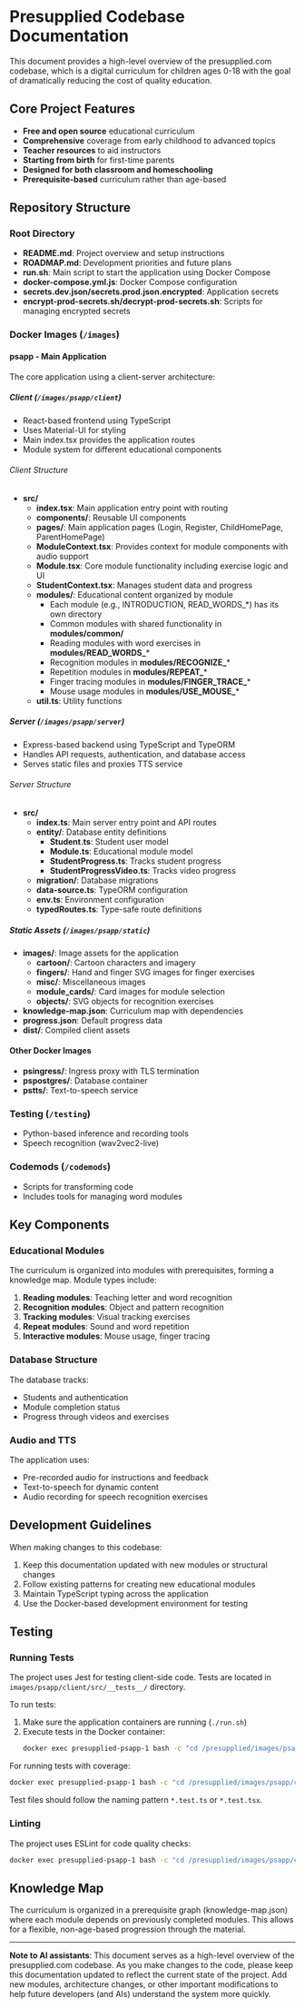 # Presupplied Codebase Documentation

This document provides a high-level overview of the presupplied.com codebase, which is a digital curriculum for children ages 0-18 with the goal of dramatically reducing the cost of quality education.

## Core Project Features

- **Free and open source** educational curriculum
- **Comprehensive** coverage from early childhood to advanced topics
- **Teacher resources** to aid instructors
- **Starting from birth** for first-time parents
- **Designed for both classroom and homeschooling**
- **Prerequisite-based** curriculum rather than age-based

## Repository Structure

### Root Directory

- **README.md**: Project overview and setup instructions
- **ROADMAP.md**: Development priorities and future plans
- **run.sh**: Main script to start the application using Docker Compose
- **docker-compose.yml.js**: Docker Compose configuration
- **secrets.dev.json/secrets.prod.json.encrypted**: Application secrets
- **encrypt-prod-secrets.sh/decrypt-prod-secrets.sh**: Scripts for managing encrypted secrets

### Docker Images (`/images`)

#### psapp - Main Application

The core application using a client-server architecture:

##### Client (`/images/psapp/client`)
- React-based frontend using TypeScript
- Uses Material-UI for styling
- Main index.tsx provides the application routes
- Module system for different educational components

###### Client Structure
- **src/**
  - **index.tsx**: Main application entry point with routing
  - **components/**: Reusable UI components
  - **pages/**: Main application pages (Login, Register, ChildHomePage, ParentHomePage)
  - **ModuleContext.tsx**: Provides context for module components with audio support
  - **Module.tsx**: Core module functionality including exercise logic and UI
  - **StudentContext.tsx**: Manages student data and progress
  - **modules/**: Educational content organized by module
    - Each module (e.g., INTRODUCTION, READ_WORDS_*) has its own directory
    - Common modules with shared functionality in **modules/common/**
    - Reading modules with word exercises in **modules/READ_WORDS_***
    - Recognition modules in **modules/RECOGNIZE_***
    - Repetition modules in **modules/REPEAT_***
    - Finger tracing modules in **modules/FINGER_TRACE_***
    - Mouse usage modules in **modules/USE_MOUSE_***
  - **util.ts**: Utility functions

##### Server (`/images/psapp/server`)
- Express-based backend using TypeScript and TypeORM
- Handles API requests, authentication, and database access
- Serves static files and proxies TTS service

###### Server Structure
- **src/**
  - **index.ts**: Main server entry point and API routes
  - **entity/**: Database entity definitions
    - **Student.ts**: Student user model
    - **Module.ts**: Educational module model
    - **StudentProgress.ts**: Tracks student progress
    - **StudentProgressVideo.ts**: Tracks video progress
  - **migration/**: Database migrations
  - **data-source.ts**: TypeORM configuration
  - **env.ts**: Environment configuration
  - **typedRoutes.ts**: Type-safe route definitions

##### Static Assets (`/images/psapp/static`)
- **images/**: Image assets for the application
  - **cartoon/**: Cartoon characters and imagery
  - **fingers/**: Hand and finger SVG images for finger exercises
  - **misc/**: Miscellaneous images
  - **module_cards/**: Card images for module selection
  - **objects/**: SVG objects for recognition exercises
- **knowledge-map.json**: Curriculum map with dependencies
- **progress.json**: Default progress data
- **dist/**: Compiled client assets

#### Other Docker Images
- **psingress/**: Ingress proxy with TLS termination
- **pspostgres/**: Database container
- **pstts/**: Text-to-speech service

### Testing (`/testing`)

- Python-based inference and recording tools
- Speech recognition (wav2vec2-live)

### Codemods (`/codemods`)

- Scripts for transforming code
- Includes tools for managing word modules

## Key Components

### Educational Modules

The curriculum is organized into modules with prerequisites, forming a knowledge map. Module types include:

1. **Reading modules**: Teaching letter and word recognition
2. **Recognition modules**: Object and pattern recognition
3. **Tracking modules**: Visual tracking exercises
4. **Repeat modules**: Sound and word repetition
5. **Interactive modules**: Mouse usage, finger tracing

### Database Structure

The database tracks:
- Students and authentication
- Module completion status
- Progress through videos and exercises

### Audio and TTS

The application uses:
- Pre-recorded audio for instructions and feedback
- Text-to-speech for dynamic content
- Audio recording for speech recognition exercises

## Development Guidelines

When making changes to this codebase:

1. Keep this documentation updated with new modules or structural changes
2. Follow existing patterns for creating new educational modules
3. Maintain TypeScript typing across the application
4. Use the Docker-based development environment for testing

## Testing

### Running Tests
The project uses Jest for testing client-side code. Tests are located in `images/psapp/client/src/__tests__/` directory.

To run tests:
1. Make sure the application containers are running (`./run.sh`)
2. Execute tests in the Docker container:
   ```bash
   docker exec presupplied-psapp-1 bash -c "cd /presupplied/images/psapp/client && npm test"
   ```

For running tests with coverage:
```bash
docker exec presupplied-psapp-1 bash -c "cd /presupplied/images/psapp/client && npm test -- --coverage"
```

Test files should follow the naming pattern `*.test.ts` or `*.test.tsx`.

### Linting
The project uses ESLint for code quality checks:
```bash
docker exec presupplied-psapp-1 bash -c "cd /presupplied/images/psapp/client && npm run lint"
```

## Knowledge Map

The curriculum is organized in a prerequisite graph (knowledge-map.json) where each module depends on previously completed modules. This allows for a flexible, non-age-based progression through the material.

---

**Note to AI assistants**: This document serves as a high-level overview of the presupplied.com codebase. As you make changes to the code, please keep this documentation updated to reflect the current state of the project. Add new modules, architecture changes, or other important modifications to help future developers (and AIs) understand the system more quickly.